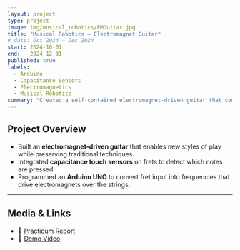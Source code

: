 ```yaml
---
layout: project
type: project
image: img/musical_robotics/EMGuitar.jpg
title: "Musical Robotics – Electromagnet Guitar"
# date: Oct 2024 – Dec 2024
start: 2024-10-01
end:   2024-12-31
published: true
labels:
  - Arduino
  - Capacitance Sensors
  - Electromagnetics
  - Musical Robotics
summary: "Created a self-contained electromagnet-driven guitar that combines traditional play with new methods through capacitance touch sensors and Arduino control."
---
```


## Project Overview
- Built an **electromagnet-driven guitar** that enables new styles of play while preserving traditional techniques.
- Integrated **capacitance touch sensors** on frets to detect which notes are pressed.
- Programmed an **Arduino UNO** to convert fret input into frequencies that drive electromagnets over the strings.

---

## Media & Links
- 📄 [Practicum Report](link-here)
- 🎥 [Demo Video](link-here)
